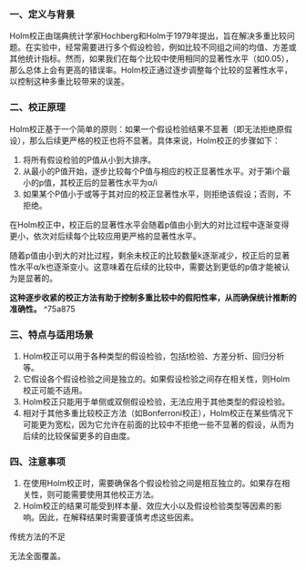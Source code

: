 
### 一、定义与背景

Holm校正由瑞典统计学家Hochberg和Holm于1979年提出，旨在解决多重比较问题。在实验中，经常需要进行多个假设检验，例如比较不同组之间的均值、方差或其他统计指标。然而，如果我们在每个比较中使用相同的显著性水平（如0.05），那么总体上会有更高的错误率。Holm校正通过逐步调整每个比较的显著性水平，以控制这种多重比较带来的误差。

### 二、校正原理

Holm校正基于一个简单的原则：如果一个假设检验结果不显著（即无法拒绝原假设），那么后续更严格的校正也将不显著。具体来说，Holm校正的步骤如下：

1. 将所有假设检验的P值从小到大排序。
2. 从最小的P值开始，逐步比较每个P值与相应的校正显著性水平。对于第i个最小的p值，其校正后的显著性水平为α/i
3. 如果某个P值小于或等于其对应的校正显著性水平，则拒绝该假设；否则，不拒绝。

在Holm校正中，校正后的显著性水平会随着p值由小到大的对比过程中逐渐变得更小，依次对后续每个比较应用更严格的显著性水平。

随着p值由小到大的对比过程，剩余未校正的比较数量k逐渐减少，校正后的显著性水平α/k也逐渐变小。这意味着在后续的比较中，需要达到更低的p值才能被认为是显著的。

**这种逐步收紧的校正方法有助于控制多重比较中的假阳性率，从而确保统计推断的准确性。** ^75a875

### 三、特点与适用场景

1. Holm校正可以用于各种类型的假设检验，包括t检验、方差分析、回归分析等。
2. 它假设各个假设检验之间是独立的。如果假设检验之间存在相关性，则Holm校正可能不适用。
3. Holm校正只能用于单侧或双侧假设检验，无法应用于其他类型的假设检验。
4. 相对于其他多重比较校正方法（如Bonferroni校正），Holm校正在某些情况下可能更为宽松，因为它允许在前面的比较中不拒绝一些不显著的假设，从而为后续的比较保留更多的自由度。

### 四、注意事项

1. 在使用Holm校正时，需要确保各个假设检验之间是相互独立的。如果存在相关性，则可能需要使用其他校正方法。
2. Holm校正的结果可能受到样本量、效应大小以及假设检验类型等因素的影响。因此，在解释结果时需要谨慎考虑这些因素。

传统方法的不足

无法全面覆盖。